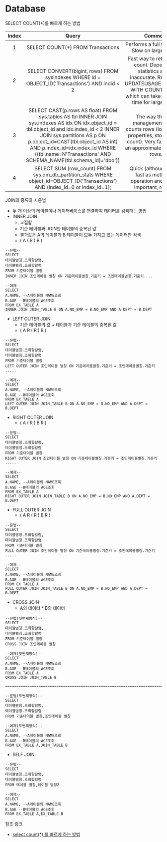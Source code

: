 # Database

SELECT COUNT(*)를 빠르게 하는 방법

|<center>Index</center>|<center>Query</center>|<center>Comment</center>|
|:--------------------:|:--------------------:|:----------------------:|
|1|SELECT COUNT(*) FROM Transactions|Performs a full table scan. Slow on large tables.|
|2|SELECT CONVERT(bigint, rows) FROM sysindexes WHERE id = OBJECT_ID('Transactions') AND indid < 2|Fast way to retrieve row count. Depends on statistics and is inaccurate. Run DBCC UPDATEUSAGE(Database) WITH COUNT_ROWS, which can take significant time for large tables.|
|3|SELECT CAST(p.rows AS float) FROM sys.tables AS tbl INNER JOIN sys.indexes AS idx ON idx.object_id = tbl.object_id and idx.index_id < 2 INNER JOIN sys.partitions AS p ON p.object_id=CAST(tbl.object_id AS int) AND p.index_id=idx.index_id WHERE ((tbl.name=N'Transactions' AND SCHEMA_NAME(tbl.schema_id)='dbo'))|The way the SQL management studio counts rows (look at table properties, storage, row count). Very fast, but still an approximate number of rows.|
|4|SELECT SUM (row_count) FROM sys.dm_db_partition_stats WHERE object_id=OBJECT_ID('Transactions') AND (index_id=0 or index_id=1);|Quick (although not as fast as method 2) operation and equally important, reliable.|

JOIN의 종류와 사용법
- 두 개 이상의 테이블이나 데이터베이스를 연결하여 데이터를 검색하는 방법
- INNER JOIN
  * 교집합
  * 기준 테이블과 JOIN한 테이블의 중복된 값
  * 결과값은 A의 테이블과 B 테이블이 모두 가지고 있는 데이터만 검색
  * (  A  ( R )  B  )
```
--문법--
SELECT
테이블별칭.조회할칼럼,
테이블별칭.조회할칼럼
FROM 기준테이블 별칭
INNER JOIN 조인테이블 별칭 ON 기준테이블별칭.기준키 = 조인테이블별칭.기준키....

--예제--
SELECT
A.NAME, --A테이블의 NAME조회
B.AGE --B테이블의 AGE조회
FROM EX_TABLE A
INNER JOIN JOIN_TABLE B ON A.NO_EMP = B.NO_EMP AND A.DEPT = B.DEPT
```
- LEFT OUTER JOIN
  * 기준 테이블의 값 + 테이블과 기준 테이블의 중복된 값
  * (  A R  ( R )  B  )
```
--문법--
SELECT
테이블별칭.조회할칼럼,
테이블별칭.조회할칼럼
FROM 기준테이블 별칭
LEFT OUTER JOIN 조인테이블 별칭 ON 기준테이블별칭.기준키 = 조인테이블별칭.기준키 .....

--예제--
SELECT
A.NAME, --A테이블의 NAME조회
B.AGE --B테이블의 AGE조회
FROM EX_TABLE A
LEFT OUTER JOIN JOIN_TABLE B ON A.NO_EMP = B.NO_EMP AND A.DEPT = B.DEPT
```
- RIGHT OUTER JOIN
  * (  A  ( R )  B R  )
```
--문법--
SELECT
테이블별칭.조회할칼럼,
테이블별칭.조회할칼럼
FROM 기준테이블 별칭
RIGHT OUTER JOIN 조인테이블 별칭 ON 기준테이블별칭.기준키 = 조인테이블별칭.기준키 .....

--예제--
SELECT
A.NAME, --A테이블의 NAME조회
B.AGE --B테이블의 AGE조회
FROM EX_TABLE A
RIGHT OUTER JOIN JOIN_TABLE B ON A.NO_EMP = B.NO_EMP AND A.DEPT = B.DEPT
```
- FULL OUTER JOIN
  * (  A R  ( R )  B R  )
```
--문법--
SELECT
테이블별칭.조회할칼럼,
테이블별칭.조회할칼럼
FROM 기준테이블 별칭
FULL OUTER JOIN 조인테이블 별칭 ON 기준테이블별칭.기준키 = 조인테이블별칭.기준키 .....

--예제--
SELECT
A.NAME, --A테이블의 NAME조회
B.AGE --B테이블의 AGE조회
FROM EX_TABLE A
FULL OUTER JOIN JOIN_TABLE B ON A.NO_EMP = B.NO_EMP AND A.DEPT = B.DEPT
```
- CROSS JOIN
  * A의 데이터 * B의 데이터
```
--문법(첫번째방식)--
SELECT
테이블별칭.조회할칼럼,
테이블별칭.조회할칼럼
FROM 기준테이블 별칭
CROSS JOIN 조인테이블 별칭

--예제(첫번째방식)--
SELECT
A.NAME, --A테이블의 NAME조회
B.AGE --B테이블의 AGE조회
FROM EX_TABLE A
CROSS JOIN JOIN_TABLE B

=====================================================================================

--문법(두번째방식)--
SELECT
테이블별칭.조회할칼럼,
테이블별칭.조회할칼럼
FROM 기준테이블 별칭,조인테이블 별칭

--예제(두번째방식)--
SELECT
A.NAME, --A테이블의 NAME조회
B.AGE --B테이블의 AGE조회
FROM EX_TABLE A,JOIN_TABLE B
```
- SELF JOIN
```
--문법--
SELECT
테이블별칭.조회할칼럼,
테이블별칭.조회할칼럼
FROM 테이블 별칭,테이블 별칭2

--예제--
SELECT
A.NAME, --A테이블의 NAME조회
B.AGE --B테이블의 AGE조회
FROM EX_TABLE A,EX_TABLE B
```

참조 링크
- [select count(*) 를 빠르게 하는 방법](https://paulus78.tistory.com/entry/select-count-를-빠르게-하는-방법)
